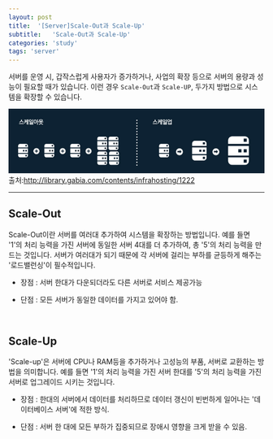 ```yaml
---
layout: post
title:  '[Server]Scale-Out과 Scale-Up'
subtitle:   'Scale-Out과 Scale-Up'
categories: 'study'
tags: 'server'
---
```


서버를 운영 시, 갑작스럽게 사용자가 증가하거나, 사업의 확장 등으로 서버의 용량과 성능이 필요할 때가 있습니다. 이런 경우 ``Scale-Out``과 ``Scale-UP``, 두가지 방법으로 시스템을 확장할 수 있습니다.

![](/assets/img/posts/2019-07-26-17-09-48.png)
<span class='cen'>출처:http://library.gabia.com/contents/infrahosting/1222</span>

---

## Scale-Out

Scale-Out이란 서버를 여러대 추가하여 시스템을 확장하는 방법입니다. 예를 들면 '1'의 처리 능력을 가진 서버에 동일한 서버 4대를 더 추가하여, 총 '5'의 처리 능력을 만드는 것입니다.
서버가 여러대가 되기 때문에 각 서버에 걸리는 부하를 균등하게 해주는 '로드밸런싱'이 필수적입니다.

* 장점 : 서버 한대가 다운되더라도 다른 서버로 서비스 제공가능

* 단점 : 모든 서버가 동일한 데이터를 가지고 있어야 함.

<br>

## Scale-Up

'Scale-up'은 서버에 CPU나 RAM등을 추가하거나 고성능의 부품, 서버로 교환하는 방법을 의미합니다.
예를 들면 '1'의 처리 능력을 가진 서버 한대를 '5'의 처리 능력을 가진 서버로 업그레이드 시키는 것입니다.

* 장점 : 한대의 서버에서 데이터를 처리하므로 데이터 갱신이 빈번하게 일어나는 '데이터베이스 서버'에 적한 방식.

* 단점 : 서버 한 대에 모든 부하가 집중되므로 장애시 영향을 크게 받을 수 있음.

